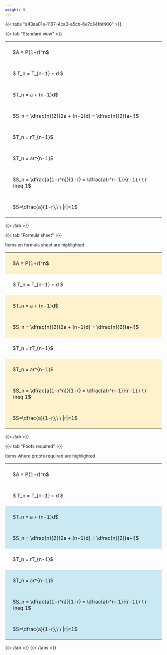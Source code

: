 ```yaml
---
weight: 9
---
```


{{< tabs "a43aa01e-1167-4ca3-a5cb-6e7c34fbf400" >}}

{{< tab "Standard view" >}}

<style type="text/css">
#T_746b6 th.col_heading {
  text-align: left;
  font-size: 1em;
}
#T_746b6 td {
  text-align: left;
  font-size: 1em;
  padding: 1.5em;
}
</style>
<table id="T_746b6">
  <thead>
  </thead>
  <tbody>
    <tr>
      <td id="T_746b6_row0_col0" class="data row0 col0" >$A = P(1+r)^n$</td>
    </tr>
    <tr>
      <td id="T_746b6_row1_col0" class="data row1 col0" >$ T_n = T_{n-1} + d $</td>
    </tr>
    <tr>
      <td id="T_746b6_row2_col0" class="data row2 col0" >$T_n = a + (n-1)d$</td>
    </tr>
    <tr>
      <td id="T_746b6_row3_col0" class="data row3 col0" >$S_n = \dfrac{n}{2}[2a + (n-1)d] = \dfrac{n}{2}(a+l)$</td>
    </tr>
    <tr>
      <td id="T_746b6_row4_col0" class="data row4 col0" >$T_n = rT_{n-1}$</td>
    </tr>
    <tr>
      <td id="T_746b6_row5_col0" class="data row5 col0" >$T_n = ar^{n-1}$</td>
    </tr>
    <tr>
      <td id="T_746b6_row6_col0" class="data row6 col0" >$S_n = \dfrac{a(1-r^n)}{1-r} = \dfrac{a(r^n-1)}{r-1},\ \  r \neq 1$</td>
    </tr>
    <tr>
      <td id="T_746b6_row7_col0" class="data row7 col0" >$S=\dfrac{a}{1-r},\ \ |r|<1$</td>
    </tr>
  </tbody>
</table>
{{< /tab >}}

{{< tab "Formula sheet" >}}

Items on formula sheet are highlighted 
<br>
<style type="text/css">
#T_0a98c th.col_heading {
  text-align: left;
  font-size: 1em;
}
#T_0a98c td {
  text-align: left;
  font-size: 1em;
  padding: 1.5em;
}
#T_0a98c_row0_col0, #T_0a98c_row2_col0, #T_0a98c_row3_col0, #T_0a98c_row5_col0, #T_0a98c_row6_col0, #T_0a98c_row7_col0 {
  background-color: rgba(255,194,10, 0.2);
}
#T_0a98c_row1_col0, #T_0a98c_row4_col0 {
  background-color: rgba(0,0,0,0);
}
</style>
<table id="T_0a98c">
  <thead>
  </thead>
  <tbody>
    <tr>
      <td id="T_0a98c_row0_col0" class="data row0 col0" >$A = P(1+r)^n$</td>
    </tr>
    <tr>
      <td id="T_0a98c_row1_col0" class="data row1 col0" >$ T_n = T_{n-1} + d $</td>
    </tr>
    <tr>
      <td id="T_0a98c_row2_col0" class="data row2 col0" >$T_n = a + (n-1)d$</td>
    </tr>
    <tr>
      <td id="T_0a98c_row3_col0" class="data row3 col0" >$S_n = \dfrac{n}{2}[2a + (n-1)d] = \dfrac{n}{2}(a+l)$</td>
    </tr>
    <tr>
      <td id="T_0a98c_row4_col0" class="data row4 col0" >$T_n = rT_{n-1}$</td>
    </tr>
    <tr>
      <td id="T_0a98c_row5_col0" class="data row5 col0" >$T_n = ar^{n-1}$</td>
    </tr>
    <tr>
      <td id="T_0a98c_row6_col0" class="data row6 col0" >$S_n = \dfrac{a(1-r^n)}{1-r} = \dfrac{a(r^n-1)}{r-1},\ \  r \neq 1$</td>
    </tr>
    <tr>
      <td id="T_0a98c_row7_col0" class="data row7 col0" >$S=\dfrac{a}{1-r},\ \ |r|<1$</td>
    </tr>
  </tbody>
</table>
{{< /tab >}}

{{< tab "Poofs required" >}}

Items where proofs required are highlighted 
<br>
<style type="text/css">
#T_8bd0e th.col_heading {
  text-align: left;
  font-size: 1em;
}
#T_8bd0e td {
  text-align: left;
  font-size: 1em;
  padding: 1.5em;
}
#T_8bd0e_row0_col0, #T_8bd0e_row1_col0, #T_8bd0e_row4_col0 {
  background-color: rgba(0,0,0,0);
}
#T_8bd0e_row2_col0, #T_8bd0e_row3_col0, #T_8bd0e_row5_col0, #T_8bd0e_row6_col0, #T_8bd0e_row7_col0 {
  background-color: rgba(0,150,200, 0.2);
}
</style>
<table id="T_8bd0e">
  <thead>
  </thead>
  <tbody>
    <tr>
      <td id="T_8bd0e_row0_col0" class="data row0 col0" >$A = P(1+r)^n$</td>
    </tr>
    <tr>
      <td id="T_8bd0e_row1_col0" class="data row1 col0" >$ T_n = T_{n-1} + d $</td>
    </tr>
    <tr>
      <td id="T_8bd0e_row2_col0" class="data row2 col0" >$T_n = a + (n-1)d$</td>
    </tr>
    <tr>
      <td id="T_8bd0e_row3_col0" class="data row3 col0" >$S_n = \dfrac{n}{2}[2a + (n-1)d] = \dfrac{n}{2}(a+l)$</td>
    </tr>
    <tr>
      <td id="T_8bd0e_row4_col0" class="data row4 col0" >$T_n = rT_{n-1}$</td>
    </tr>
    <tr>
      <td id="T_8bd0e_row5_col0" class="data row5 col0" >$T_n = ar^{n-1}$</td>
    </tr>
    <tr>
      <td id="T_8bd0e_row6_col0" class="data row6 col0" >$S_n = \dfrac{a(1-r^n)}{1-r} = \dfrac{a(r^n-1)}{r-1},\ \  r \neq 1$</td>
    </tr>
    <tr>
      <td id="T_8bd0e_row7_col0" class="data row7 col0" >$S=\dfrac{a}{1-r},\ \ |r|<1$</td>
    </tr>
  </tbody>
</table>
{{< /tab >}}
{{< /tabs >}}